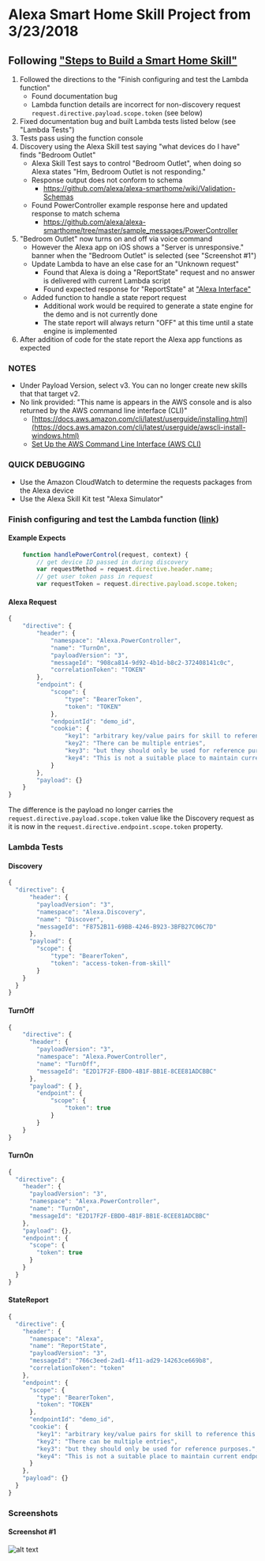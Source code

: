 # Alexa Smart Home Skill Project from 3/23/2018
## Following ["Steps to Build a Smart Home Skill"](https://developer.amazon.com/docs/smarthome/steps-to-build-a-smart-home-skill.html)

1. Followed the directions to the "Finish configuring and test the Lambda function"
    * Found documentation bug
    * Lambda function details are incorrect for non-discovery request `request.directive.payload.scope.token` (see below)
2. Fixed documentation bug and built Lambda tests listed below (see "Lambda Tests")
3. Tests pass using the function console
4. Discovery using the Alexa Skill test saying "what devices do I have" finds "Bedroom Outlet"
    * Alexa Skill Test says to control "Bedroom Outlet", when doing so Alexa states "Hm, Bedroom Outlet is not responding."
    * Response output does not conform to schema
        * https://github.com/alexa/alexa-smarthome/wiki/Validation-Schemas
    * Found PowerController example response here and updated response to match schema
        * https://github.com/alexa/alexa-smarthome/tree/master/sample_messages/PowerController
5. "Bedroom Outlet" now turns on and off via voice command
    * However the Alexa app on iOS shows a "Server is unresponsive." banner when the "Bedroom Outlet" is selected (see "Screenshot #1")
    * Update Lambda to have an else case for an "Unknown request"
        * Found that Alexa is doing a "ReportState" request and no answer is delivered with current Lambda script
        * Found expected response for "ReportState" at ["Alexa Interface"](https://developer.amazon.com/docs/device-apis/alexa-interface.html#statereport)
    * Added function to handle a state report request
        * Additional work would be required to generate a state engine for the demo and is not currently done
        * The state report will always return "OFF" at this time until a state engine is implemented
6. After addition of code for the state report the Alexa app functions as expected

### NOTES
* Under Payload Version, select v3. You can no longer create new skills that that target v2.
* No link provided: "This name is appears in the AWS console and is also returned by the AWS command line interface (CLI)"
    * [https://docs.aws.amazon.com/cli/latest/userguide/installing.html](https://docs.aws.amazon.com/cli/latest/userguide/awscli-install-windows.html)
    * [Set Up the AWS Command Line Interface (AWS CLI)](https://docs.aws.amazon.com/lambda/latest/dg/setup-awscli.html)

### QUICK DEBUGGING
* Use the Amazon CloudWatch to determine the requests packages from the Alexa device
* Use the Alexa Skill Kit test "Alexa Simulator"

### Finish configuring and test the Lambda function ([link](https://developer.amazon.com/docs/smarthome/steps-to-build-a-smart-home-skill.html#finish-configuring-and-test-the-lambda-function))
#### Example Expects
```js
    function handlePowerControl(request, context) {
        // get device ID passed in during discovery
        var requestMethod = request.directive.header.name;
        // get user token pass in request
        var requestToken = request.directive.payload.scope.token;
```

#### Alexa Request
```js
{
    "directive": {
        "header": {
            "namespace": "Alexa.PowerController",
            "name": "TurnOn",
            "payloadVersion": "3",
            "messageId": "908ca814-9d92-4b1d-b8c2-372408141c0c",
            "correlationToken": "TOKEN"
        },
        "endpoint": {
            "scope": {
                "type": "BearerToken",
                "token": "TOKEN"
            },
            "endpointId": "demo_id",
            "cookie": {
                "key1": "arbitrary key/value pairs for skill to reference this endpoint.",
                "key2": "There can be multiple entries",
                "key3": "but they should only be used for reference purposes.",
                "key4": "This is not a suitable place to maintain current endpoint state."
            }
        },
        "payload": {}
    }
}
```

The difference is the payload no longer carries the `request.directive.payload.scope.token` value like the Discovery request as it is now in the `request.directive.endpoint.scope.token` property.

### Lambda Tests
#### Discovery
```js
{
  "directive": {
      "header": {
        "payloadVersion": "3",
        "namespace": "Alexa.Discovery",
        "name": "Discover",
        "messageId": "F8752B11-69BB-4246-B923-3BFB27C06C7D"
      },
      "payload": {
        "scope": {
            "type": "BearerToken",
            "token": "access-token-from-skill"
        }
    }
  }
}
```
#### TurnOff
```js
{
    "directive": {
      "header": {
        "payloadVersion": "3",
        "namespace": "Alexa.PowerController",
        "name": "TurnOff",
        "messageId": "E2D17F2F-EBD0-4B1F-BB1E-8CEE81ADCBBC"
      },
      "payload": { },
        "endpoint": {
            "scope": {
                "token": true
            }
        }
    }
}
```
#### TurnOn
```js
{
  "directive": {
    "header": {
      "payloadVersion": "3",
      "namespace": "Alexa.PowerController",
      "name": "TurnOn",
      "messageId": "E2D17F2F-EBD0-4B1F-BB1E-8CEE81ADCBBC"
    },
    "payload": {},
    "endpoint": {
      "scope": {
        "token": true
      }
    }
  }
}
```
#### StateReport
```js
{
  "directive": {
    "header": {
      "namespace": "Alexa",
      "name": "ReportState",
      "payloadVersion": "3",
      "messageId": "766c3eed-2ad1-4f11-ad29-14263ce669b8",
      "correlationToken": "token"
    },
    "endpoint": {
      "scope": {
        "type": "BearerToken",
        "token": "TOKEN"
      },
      "endpointId": "demo_id",
      "cookie": {
        "key1": "arbitrary key/value pairs for skill to reference this endpoint.",
        "key2": "There can be multiple entries",
        "key3": "but they should only be used for reference purposes.",
        "key4": "This is not a suitable place to maintain current endpoint state."
      }
    },
    "payload": {}
  }
}
```

### Screenshots
#### Screenshot #1
![alt text](./20180323_iOS_server_unresponsive.png "Server is unresponsive.")
